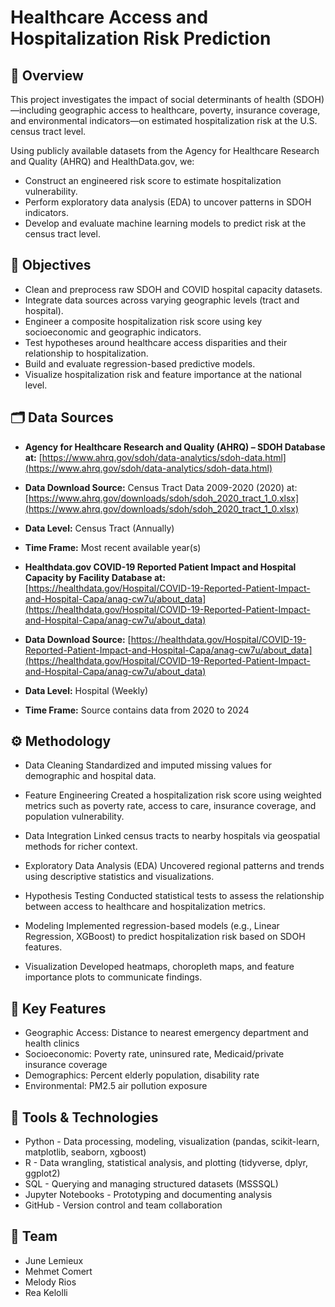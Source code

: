 # Healthcare Access and Hospitalization Risk Prediction

## 📌 Overview

This project investigates the impact of social determinants of health (SDOH)—including geographic access to healthcare, poverty, insurance coverage, and environmental indicators—on estimated hospitalization risk at the U.S. census tract level.

Using publicly available datasets from the Agency for Healthcare Research and Quality (AHRQ) and HealthData.gov, we:

* Construct an engineered risk score to estimate hospitalization vulnerability.
* Perform exploratory data analysis (EDA) to uncover patterns in SDOH indicators.
* Develop and evaluate machine learning models to predict risk at the census tract level.


## 🎯 Objectives

* Clean and preprocess raw SDOH and COVID hospital capacity datasets.
* Integrate data sources across varying geographic levels (tract and hospital).
* Engineer a composite hospitalization risk score using key socioeconomic and geographic indicators.
* Test hypotheses around healthcare access disparities and their relationship to hospitalization.
* Build and evaluate regression-based predictive models.
* Visualize hospitalization risk and feature importance at the national level.

## 🗂️ Data Sources

* **Agency for Healthcare Research and Quality (AHRQ) – SDOH Database at:** [https://www.ahrq.gov/sdoh/data-analytics/sdoh-data.html](https://www.ahrq.gov/sdoh/data-analytics/sdoh-data.html)
* **Data Download Source:** Census Tract Data 2009-2020 (2020) at: [https://www.ahrq.gov/downloads/sdoh/sdoh_2020_tract_1_0.xlsx](https://www.ahrq.gov/downloads/sdoh/sdoh_2020_tract_1_0.xlsx)
* **Data Level:** Census Tract (Annually)
* **Time Frame:** Most recent available year(s)

* **Healthdata.gov COVID-19 Reported Patient Impact and Hospital Capacity by Facility Database at:** [https://healthdata.gov/Hospital/COVID-19-Reported-Patient-Impact-and-Hospital-Capa/anag-cw7u/about_data](https://healthdata.gov/Hospital/COVID-19-Reported-Patient-Impact-and-Hospital-Capa/anag-cw7u/about_data)
*  **Data Download Source:** [https://healthdata.gov/Hospital/COVID-19-Reported-Patient-Impact-and-Hospital-Capa/anag-cw7u/about_data](https://healthdata.gov/Hospital/COVID-19-Reported-Patient-Impact-and-Hospital-Capa/anag-cw7u/about_data)
*  **Data Level:** Hospital (Weekly)
*  **Time Frame:** Source contains data from 2020 to 2024

## ⚙️ Methodology

* Data Cleaning
Standardized and imputed missing values for demographic and hospital data.

* Feature Engineering
Created a hospitalization risk score using weighted metrics such as poverty rate, access to care, insurance coverage, and population vulnerability.

* Data Integration
Linked census tracts to nearby hospitals via geospatial methods for richer context.

* Exploratory Data Analysis (EDA)
Uncovered regional patterns and trends using descriptive statistics and visualizations.

* Hypothesis Testing
Conducted statistical tests to assess the relationship between access to healthcare and hospitalization metrics.

* Modeling
Implemented regression-based models (e.g., Linear Regression, XGBoost) to predict hospitalization risk based on SDOH features.

* Visualization
Developed heatmaps, choropleth maps, and feature importance plots to communicate findings.

## 🔑 Key Features

* Geographic Access: Distance to nearest emergency department and health clinics
* Socioeconomic: Poverty rate, uninsured rate, Medicaid/private insurance coverage
* Demographics: Percent elderly population, disability rate
* Environmental: PM2.5 air pollution exposure

## 🧰 Tools & Technologies

* Python - Data processing, modeling, visualization (pandas, scikit-learn, matplotlib, seaborn, xgboost)
* R - Data wrangling, statistical analysis, and plotting (tidyverse, dplyr, ggplot2)
* SQL - Querying and managing structured datasets (MSSSQL)
* Jupyter Notebooks - Prototyping and documenting analysis
* GitHub - Version control and team collaboration

## 👥 Team

* June Lemieux
* Mehmet Comert
* Melody Rios
* Rea Kelolli
